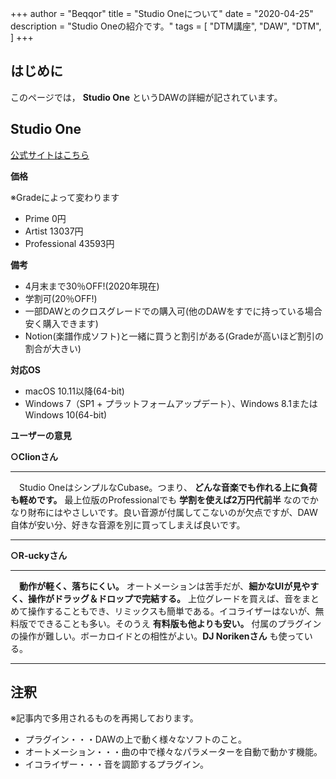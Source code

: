 +++
author = "Beqqor"
title = "Studio Oneについて"
date = "2020-04-25"
description = "Studio Oneの紹介です。"
tags = [
    "DTM講座", "DAW", "DTM",
]
+++
## はじめに

このページでは， **Studio One** というDAWの詳細が記されています。


## Studio One  
[公式サイトはこちら](https://www.mi7.co.jp/products/presonus/studioone/)

**価格**

※Gradeによって変わります

- Prime        0円
- Artist       13037円
- Professional 43593円

**備考**

  - 4月末まで30％OFF!(2020年現在)
  - 学割可(20％OFF!)
  - 一部DAWとのクロスグレードでの購入可(他のDAWをすでに持っている場合安く購入できます)
  - Notion(楽譜作成ソフト)と一緒に買うと割引がある(Gradeが高いほど割引の割合が大きい)

**対応OS**

- macOS 10.11以降(64-bit)
- Windows 7（SP1 + プラットフォームアップデート）、Windows 8.1またはWindows 10(64-bit)

**ユーザーの意見**

**○Clionさん**
___
　Studio OneはシンプルなCubase。つまり、 **どんな音楽でも作れる上に負荷も軽めです。** 最上位版のProfessionalでも **学割を使えば2万円代前半** なのでかなり財布にはやさしいです。良い音源が付属してこないのが欠点ですが、DAW自体が安い分、好きな音源を別に買ってしまえば良いです。
___

**○R-uckyさん**
___
　**動作が軽く、落ちにくい。** オートメーションは苦手だが、**細かなUIが見やすく、操作がドラッグ＆ドロップで完結する。** 上位グレードを買えば、音をまとめて操作することもでき、リミックスも簡単である。イコライザーはないが、無料版でできることも多い。そのうえ **有料版も他よりも安い。** 付属のプラグインの操作が難しい。ボーカロイドとの相性がよい。**DJ Norikenさん** も使っている。
___




## 注釈

※記事内で多用されるものを再掲しております。

- プラグイン・・・DAWの上で動く様々なソフトのこと。
- オートメーション・・・曲の中で様々なパラメーターを自動で動かす機能。
- イコライザー・・・音を調節するプラグイン。

